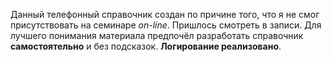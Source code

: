 Данный телефонный справочник создан по причине того, что я не смог
присутствовать на семинаре *on-line*. Пришлось смотреть в записи. 
Для лучшего понимания материала предпочёл разработать  справочник 
**самостоятельно** и без подсказок. **Логирование реализовано**.